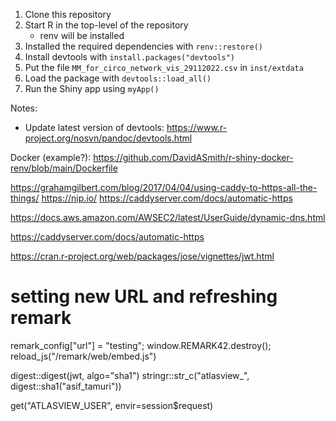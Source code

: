 1. Clone this repository
2. Start R in the top-level of the repository
    - renv will be installed
3. Installed the required dependencies with `renv::restore()`
4. Install devtools with `install.packages("devtools")`
5. Put the file `MM_for_circo_network_vis_29112022.csv` in `inst/extdata`
6. Load the package with `devtools::load_all()`
7. Run the Shiny app using `myApp()`


Notes: 

- Update latest version of devtools: https://www.r-project.org/nosvn/pandoc/devtools.html

Docker (example?): https://github.com/DavidASmith/r-shiny-docker-renv/blob/main/Dockerfile

https://grahamgilbert.com/blog/2017/04/04/using-caddy-to-https-all-the-things/
https://nip.io/
https://caddyserver.com/docs/automatic-https

https://docs.aws.amazon.com/AWSEC2/latest/UserGuide/dynamic-dns.html


https://caddyserver.com/docs/automatic-https

https://cran.r-project.org/web/packages/jose/vignettes/jwt.html

# setting new URL and refreshing remark
remark_config["url"] = "testing"; window.REMARK42.destroy(); reload_js("/remark/web/embed.js")


digest::digest(jwt, algo="sha1")
stringr::str_c("atlasview_", digest::sha1("asif_tamuri"))

get("ATLASVIEW_USER", envir=session$request)


